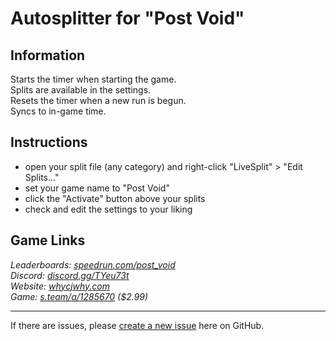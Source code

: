 # Autosplitter for "Post Void"
## Information
Starts the timer when starting the game.  
Splits are available in the settings.  
Resets the timer when a new run is begun.  
Syncs to in-game time.

## Instructions
* open your split file (any category) and right-click "LiveSplit" > "Edit Splits..."
* set your game name to "Post Void"
* click the "Activate" button above your splits
* check and edit the settings to your liking

## Game Links
*Leaderboards: [speedrun.com/post_void](https://speedrun.com/post_void)*  
*Discord: [discord.gg/TYeu73t](https://discord.gg/TYeu73t)*  
*Website: [whycjwhy.com](https://whycjwhy.com)*  
*Game: [s.team/a/1285670](https://s.team/a/1285670) ($2.99)*

---
If there are issues, please [create a new issue](https://github.com/just-ero/AutoSplitTools/issues/new/choose) here on GitHub.